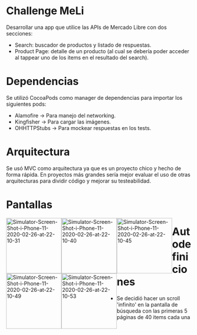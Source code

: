 # Challenge MeLi
Desarrollar una app que utilice las APIs de Mercado Libre con dos secciones:
- Search: buscador de productos y listado de respuestas.
- Product Page: detalle de un producto (al cual se debería poder acceder al tappear uno
de los items en el resultado del search).

# Dependencias
Se utilizó CocoaPods como manager de dependencias para importar los siguientes pods:
- Alamofire -> Para manejo del networking.
- Kingfisher -> Para cargar las imágenes.
- OHHTTPStubs -> Para mockear respuestas en los tests.

# Arquitectura
Se usó MVC como arquitectura ya que es un proyecto chico y hecho de forma rápida. En proyectos más grandes sería mejor evaluar el uso de otras arquitecturas para dividir código y mejorar su testeabilidad.

# Pantallas
<div>
<img style="float:left;" src="https://i.ibb.co/RN99mML/Simulator-Screen-Shot-i-Phone-11-2020-02-26-at-22-10-31.png" alt="Simulator-Screen-Shot-i-Phone-11-2020-02-26-at-22-10-31" border="0" width="150">
<img style="float:left;" src="https://i.ibb.co/2Nwhkm4/Simulator-Screen-Shot-i-Phone-11-2020-02-26-at-22-10-40.png" alt="Simulator-Screen-Shot-i-Phone-11-2020-02-26-at-22-10-40" border="0" width="150">
<img style="float:left;" src="https://i.ibb.co/sjbHBRH/Simulator-Screen-Shot-i-Phone-11-2020-02-26-at-22-10-45.png" alt="Simulator-Screen-Shot-i-Phone-11-2020-02-26-at-22-10-45" border="0" width="150">
<img style="float:left;" src="https://i.ibb.co/R4t0fcS/Simulator-Screen-Shot-i-Phone-11-2020-02-26-at-22-10-49.png" alt="Simulator-Screen-Shot-i-Phone-11-2020-02-26-at-22-10-49" border="0" width="150">
<img style="float:left;" src="https://i.ibb.co/zsDXCFw/Simulator-Screen-Shot-i-Phone-11-2020-02-26-at-22-10-53.png" alt="Simulator-Screen-Shot-i-Phone-11-2020-02-26-at-22-10-53" border="0" width="150">
</div>

# Autodefiniciones
- Se decidió hacer un scroll 'infinito' en la pantalla de búsqueda con las primeras 5 páginas de 40 items cada una
